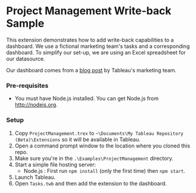 # Project Management Write-back Sample

This extension demonstrates how to add write-back capabilities to a dashboard. We use a fictional marketing team's tasks and a corresponding dashboard. To simplify our set-up, we are using an Excel spreadsheet for our datasource.

Our dashboard comes from a [blog post](https://www.tableau.com/about/blog/2017/6/using-gantt-charts-tableau-manage-project-72429) by Tableau's marketing team.

### Pre-requisites
* You must have Node.js installed. You can get Node.js from http://nodejs.org.

### Setup
1. Copy `ProjectManagement.trex` to `~\Documents\My Tableau Repository (Beta)\Extensions` so it will be available in Tableau.
2. Open a command prompt window to the location where you cloned this repo.
3. Make sure you're in the `.\Examples\ProjectManagement` directory.
4. Start a simple file hosting server:
	* Node.js : First run `npm install` (only the first time) then `npm start`.
5. Launch Tableau.
6. Open `Tasks.twb` and then add the extension to the dashboard.

